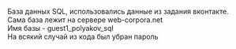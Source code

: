 База данных SQL, использовались данные из задания вконтакте. </br>
Сама база лежит на сервере web-corpora.net </br>
Имя базы - guest1_polyakov_sql </br>
На всякий случай из кода был убран пароль